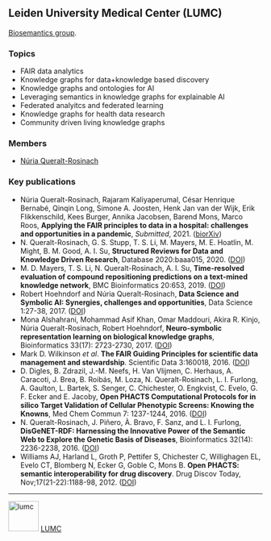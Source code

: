 ## Leiden University Medical Center (LUMC)

[Biosemantics group](https://www.lumc.nl/org/humane-genetica/research/research-line-3/biosemantics/).


### Topics
- FAIR data analytics
- Knowledge graphs for data+knowledge based discovery 
- Knowledge graphs and ontologies for AI
- Leveraging semantics in knowledge graphs for explainable AI
- Federated analyitcs and federated learning
- Knowledge graphs for health data research
- Community driven living knowledge graphs


### Members
- [Núria Queralt-Rosinach](https://nuriaqueralt.wordpress.com/)


### Key publications
- Núria Queralt-Rosinach, Rajaram Kaliyaperumal, César Henrique Bernabé, Qinqin Long, Simone A. Joosten, Henk Jan van der Wijk, Erik Flikkenschild, Kees Burger, Annika Jacobsen, Barend Mons, Marco Roos, **Applying the FAIR principles to data in a hospital: challenges and opportunities in a pandemic**, *Submitted*, 2021. ([biorXiv]())
- N. Queralt-Rosinach, G. S. Stupp, T. S. Li, M. Mayers, M. E. Hoatlin, M. Might, B. M. Good, A. I. Su, **Structured Reviews for Data and Knowledge Driven Research**, Database 2020:baaa015, 2020. ([DOI](https://doi.org/10.1093/database/baaa015))
- M. D. Mayers, T. S. Li, N. Queralt-Rosinach, A. I. Su, **Time-resolved evaluation of compound repositioning predictions on a text-mined knowledge network**, BMC Bioinformatics 20:653, 2019. ([DOI](https://doi.org/10.1186/s12859-019-3297-0))
- Robert Hoehndorf and Núria Queralt-Rosinach, **Data Science and Symbolic AI: Synergies, challenges and opportunities**, Data Science 1:27-38, 2017. ([DOI](http://10.0.12.161/DS-170004))
- Mona Alshahrani, Mohammad Asif Khan, Omar Maddouri, Akira R. Kinjo, Núria Queralt-Rosinach, Robert Hoehndorf, **Neuro-symbolic representation learning on biological knowledge graphs**, Bioinformatics 33(17): 2723-2730, 2017. ([DOI](https://doi.org/10.1093/bioinformatics/btx275))
- Mark D. Wilkinson *et al*. **The FAIR Guiding Principles for scientific data management and stewardship**. Scientific Data 3:160018, 2016. ([DOI](https://doi.org/10.1038/sdata.2016.18)) 
- D. Digles, B. Zdrazil, J.-M. Neefs, H. Van Vlijmen, C. Herhaus, A. Caracoti, J. Brea, B. Roibás, M. Loza, N. Queralt-Rosinach, L. I. Furlong, A. Gaulton, L. Bartek, S. Senger, C. Chichester, O. Engkvist, C. Evelo, G. F. Ecker and E. Jacoby, **Open PHACTS Computational Protocols for in silico Target Validation of Cellular Phenotypic Screens: Knowing the Knowns**, Med Chem Commun 7: 1237-1244, 2016. ([DOI](http://10.0.4.15/C6MD00065G))
- N. Queralt-Rosinach, J. Piñero, À. Bravo, F. Sanz, and L. I. Furlong, **DisGeNET-RDF: Harnessing the Innovative Power of the Semantic Web  to Explore the Genetic Basis of Diseases**, Bioinformatics 32(14): 2236-2238, 2016. ([DOI](https://doi.org/10.1093/bioinformatics/btw214))
- Williams AJ, Harland L, Groth P, Pettifer S, Chichester C, Willighagen EL, Evelo CT, Blomberg N, Ecker G, Goble C, Mons B. **Open PHACTS: semantic interoperability for drug discovery**. Drug Discov Today, Nov;17(21-22):1188-98, 2012. ([DOI](https://doi.org/10.1016/j.drudis.2012.05.016))



---

<img src="https://raw.githubusercontent.com/turing-knowledge-graphs/members/main/lumc/lumc.jpg" width="60" alt="lumc">   [LUMC](https://www.lumc.nl/)


